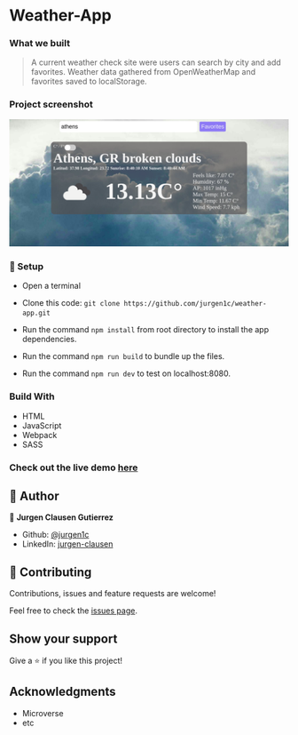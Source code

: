# Weather-App

### What we built

> A current weather check site were users can search by city and add favorites. Weather data gathered from OpenWeatherMap and favorites saved to localStorage.

### Project screenshot

![Page](home.png)


### 📝 Setup

 - Open a terminal
 
 - Clone this code: 
        ```
        git clone https://github.com/jurgen1c/weather-app.git
        ```

- Run the command ```npm install``` from root directory to install the app dependencies.

- Run the command ```npm run build``` to bundle up the files.

- Run the command ```npm run dev``` to test on localhost:8080.


### Build With

-	HTML
- JavaScript
- Webpack
- SASS  

### Check out the live demo [here](https://dazzling-jones-95a292.netlify.app/)     

## 👤 Author


👤 **Jurgen Clausen Gutierrez**

- Github: [@jurgen1c](https://github.com/jurgen1c)
- LinkedIn: [jurgen-clausen](https://www.linkedin.com/in/jurgen-clausen-2740061a9/)

## 🤝 Contributing

Contributions, issues and feature requests are welcome!

Feel free to check the [issues page](issues/).

## Show your support

Give a ⭐️ if you like this project!

## Acknowledgments

- Microverse
- etc


